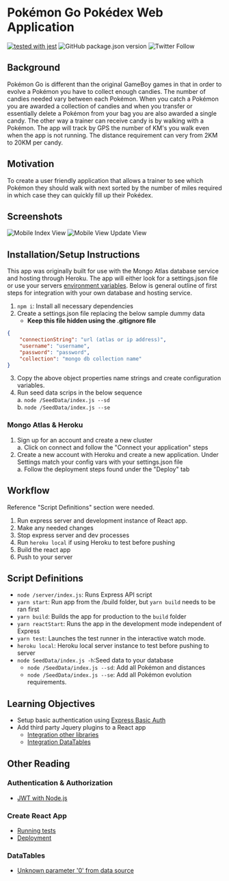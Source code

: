 # Pokémon Go Pokédex Web Application #
[![tested with jest](https://img.shields.io/badge/tested_with-jest-99424f.svg)](https://github.com/facebook/jest)
![GitHub package.json version](https://img.shields.io/github/package-json/v/jdmagic21/pokemonGoPokedex)
![Twitter Follow](https://img.shields.io/twitter/follow/codedcontainer?style=social)

## Background
Pokémon Go is different than the original GameBoy games in that in order to evolve a Pokémon you have to collect enough candies. The number of candies needed vary between each Pokémon. When you catch a Pokémon you are awarded a collection of candies and when you transfer or essentially delete a Pokémon from your bag you are also awarded a single candy. The other way a trainer can receive candy is by walking with a Pokémon. The app will track by GPS the number of KM's you walk even when the app is not running. The distance requirement can very from 2KM to 20KM per candy.

## Motivation
To create a user friendly application that allows a trainer to see which Pokémon they should walk with next sorted by the number of miles required in which case they can quickly fill up their Pokédex.

## Screenshots
![Mobile Index View](https://i.imgur.com/JcPkFun.jpg)  ![Mobile View Update View](https://i.imgur.com/vA5Xsri.jpg)

## Installation/Setup Instructions
This app was originally built for use with the Mongo Atlas database service and hosting through Heroku. The app will either look for a settings.json file or use your servers [environment variables](https://bit.ly/2TBYXJa). Below is general outline of first steps for integration with your own database and hosting service.

1. `npm i`: Install all necessary dependencies
2. Create a settings.json file replacing the below sample dummy data
    - <b>Keep this file hidden using the .gitignore file</b>
```Json
{
    "connectionString": "url (atlas or ip address)", 
    "username": "username",
    "password": "password",
    "collection": "mongo db collection name"
}
```
3. Copy the above object properties name strings and create configuration variables.
4. Run seed data scrips in the below sequence<br/>
    a. `node /SeedData/index.js --sd` <br/>
    b. `node /SeedData/index.js --se` <br/>

### Mongo Atlas & Heroku ###
1. Sign up for an account and create a new cluster<br/>
    a. Click on connect and follow the "Connect your application" steps 
2. Create a new account with Heroku and create a new application. Under Settings match your config vars with your settings.json file</br>
    a. Follow the deployment steps found under the "Deploy" tab

## Workflow
Reference "Script Definitions" section were needed.
1. Run express server and development instance of React app. 
2. Make any needed changes
3. Stop express server and dev processes
4. Run `heroku local` if using Heroku to test before pushing
5. Build the react app
6. Push to your server

## Script Definitions
- `node /server/index.js`: Runs Express API script
- `yarn start`: Run app from the /build folder, but `yarn build` needs to be ran first
- `yarn build`: Builds the app for production to the `build` folder
- `yarn reactStart`:  Runs the app in the development mode independent of Express
- `yarn test`: Launches the test runner in the interactive watch mode.
- `heroku local`: Heroku local server instance to test before pushing to server
- `node SeedData/index.js -h`:Seed data to your database
    - `node /SeedData/index.js --sd`: Add all Pokémon and distances
    - `node /SeedData/index.js --se`: Add all Pokémon evolution requirements.

## Learning Objectives ##
- Setup basic authentication using [Express Basic Auth](https://bit.ly/2ZxNhLh)
- Add third party Jquery plugins to a React app
    - [Integration other libraries](https://bit.ly/2ZvULyB)
    - [ Integration DataTables](https://www.youtube.com/watch?v=ZCKj0SJRTB8)

## Other Reading ##
### Authentication & Authorization
- [JWT with Node.js](https://medium.com/better-programming/authentication-and-authorization-using-jwt-with-node-js-4099b2e6ca1f)
### Create React App
- [Running tests](https://bit.ly/2TzoB1c)
- [Deployment](https://bit.ly/2LUm90X)
### DataTables ###
- [Unknown parameter '0' from data source](https://bit.ly/2XsNI71)


